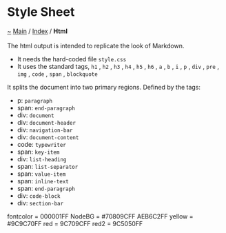 <!DOCTYPE html>
<html>
<head>
</head>
<body>
<a id="style-sheet"></a>
<h1>Style Sheet</h1>
<a id="Html"></a>
<a id="style-sheet"></a>
<a href="https://github.com/CharlesCarley/MdDox">~</a>
<a href="indexpage.md#main">Main</a>
<span class="inline-text">/</span>
<a href="index.md#index">Index</a>
<span class="inline-text">/</span>
<span class="bold-text"><b>Html</b></span>
<br/>
<br/>
<span class="inline-text">The html output is intended to replicate the look of Markdown.</span>
<ul>
<li><span class="inline-text">It needs the hard-coded file </span>
<code class="typewriter">style.css</code>
</li>
<li><span class="inline-text">It uses the standard tags, </span>
<code class="typewriter">h1</code>
<span class="inline-text">, </span>
<code class="typewriter">h2</code>
<span class="inline-text">, </span>
<code class="typewriter">h3</code>
<span class="inline-text">, </span>
<code class="typewriter">h4</code>
<span class="inline-text">, </span>
<code class="typewriter">h5</code>
<span class="inline-text">, </span>
<code class="typewriter">h6</code>
<span class="inline-text">, </span>
<code class="typewriter">a</code>
<span class="inline-text">, </span>
<code class="typewriter">b</code>
<span class="inline-text">, </span>
<code class="typewriter">i</code>
<span class="inline-text">, </span>
<code class="typewriter">p</code>
<span class="inline-text">, </span>
<code class="typewriter">div</code>
<span class="inline-text">, </span>
<code class="typewriter">pre</code>
<span class="inline-text">, </span>
<code class="typewriter">img</code>
<span class="inline-text">, </span>
<code class="typewriter">code</code>
<span class="inline-text">, </span>
<code class="typewriter">span</code>
<span class="inline-text">, </span>
<code class="typewriter">blockquote</code>
</li>
</ul>
<span class="inline-text">It splits the document into two primary regions. Defined by the tags:</span>
<ul>
<li><span class="inline-text">p: </span>
<code class="typewriter">paragraph</code>
</li>
<li><span class="inline-text">span: </span>
<code class="typewriter">end-paragraph</code>
</li>
<li><span class="inline-text">div: </span>
<code class="typewriter">document</code>
</li>
<li><span class="inline-text">div: </span>
<code class="typewriter">document-header</code>
</li>
<li><span class="inline-text">div: </span>
<code class="typewriter">navigation-bar</code>
</li>
<li><span class="inline-text">div: </span>
<code class="typewriter">document-content</code>
</li>
<li><span class="inline-text">code: </span>
<code class="typewriter">typewriter</code>
</li>
<li><span class="inline-text">span: </span>
<code class="typewriter">key-item</code>
</li>
<li><span class="inline-text">div: </span>
<code class="typewriter">list-heading</code>
</li>
<li><span class="inline-text">span: </span>
<code class="typewriter">list-separator</code>
</li>
<li><span class="inline-text">span: </span>
<code class="typewriter">value-item</code>
</li>
<li><span class="inline-text">span: </span>
<code class="typewriter">inline-text</code>
</li>
<li><span class="inline-text">span: </span>
<code class="typewriter">end-paragraph</code>
</li>
<li><span class="inline-text">div: </span>
<code class="typewriter">code-block</code>
</li>
<li><span class="inline-text">div: </span>
<code class="typewriter">section-bar</code>
</li>
</ul>
<span class="inline-text">fontcolor = 000001FF NodeBG = #70809CFF AEB6C2FF</span>
<span class="inline-text">yellow = #9C9C70FF red = 9C709CFF red2 = 9C5050FF </span>
</div>
</div>
</body>
</html>
